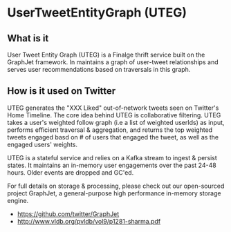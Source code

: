 # UserTweetEntityGraph (UTEG)

## What is it

User Tweet Entity Graph (UTEG) is a Finalge thrift service built on the GraphJet framework. In maintains a graph of user-tweet relationships and serves user recommendations based on traversals in this graph.

## How is it used on Twitter

UTEG generates the "XXX Liked" out-of-network tweets seen on Twitter's Home Timeline.
The core idea behind UTEG is collaborative filtering. UTEG takes a user's weighted follow graph (i.e a list of weighted userIds) as input,
performs efficient traversal & aggregation, and returns the top weighted tweets engaged basd on # of users that engaged the tweet, as well as
the engaged users' weights.

UTEG is a stateful service and relies on a Kafka stream to ingest & persist states. It maintains an in-memory user engagements over the past
24-48 hours. Older events are dropped and GC'ed.

For full details on storage & processing, please check out our open-sourced project GraphJet, a general-purpose high performance in-memory storage engine.

- https://github.com/twitter/GraphJet
- http://www.vldb.org/pvldb/vol9/p1281-sharma.pdf

